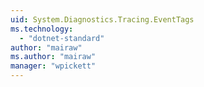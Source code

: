 ```yaml
---
uid: System.Diagnostics.Tracing.EventTags
ms.technology: 
  - "dotnet-standard"
author: "mairaw"
ms.author: "mairaw"
manager: "wpickett"
---
```

